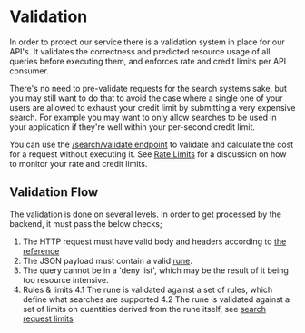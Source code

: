 # Validation

In order to protect our service there is a validation system in place for our API's. It validates the correctness and predicted resource usage of all queries before executing them, and enforces rate and credit limits per API consumer. 

There's no need to pre-validate requests for the search systems sake, but you may still want to do that to avoid the case where a single one of your users are allowed to exhaust your credit limit by submitting a very expensive search. For example you may want to only allow searches to be used in your application if they're well within your per-second credit limit. 

You can use the [/search/validate endpoint](/docs/default/API/search-api-v1/api-post-search-validate/) to validate and calculate the cost for a request without executing it. See [Rate Limits](search-limits.md) for a discussion on how to monitor your rate and credit limits.

## Validation Flow

The validation is done on several levels. In order to get processed by the backend, it must pass the below checks;

1. The HTTP request must have valid body and headers according to [the reference](api-post-search)
2. The JSON payload must contain a valid [rune](search-getting-started).
3. The query cannot be in a 'deny list', which may be the result of it being too resource intensive.
4. Rules & limits
4.1 The rune is validated against a set of rules, which define what searches are supported
4.2 The rune is validated against a set of limits on quantities derived from the rune itself, see [search request limits](/docs/default/API/search-api-v1/validation/request-rules-and-limits/#search-request-limits) 

